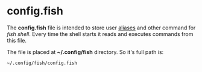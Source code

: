
# config.fish

The **config.fish** file is intended to store user [aliases](alias.md) and other command for *fish shell*. Every time the shell starts it reads and executes commands from this file.

The file is placed at **~/.config/fish** directory. So it's full path is:

    ~/.config/fish/config.fish